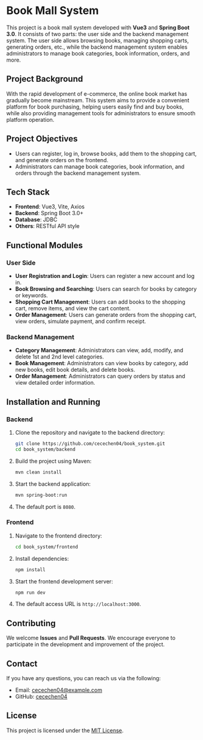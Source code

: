 # Book Mall System

This project is a book mall system developed with **Vue3** and **Spring Boot 3.0**. It consists of two parts: the user side and the backend management system. The user side allows browsing books, managing shopping carts, generating orders, etc., while the backend management system enables administrators to manage book categories, book information, orders, and more.

## Project Background

With the rapid development of e-commerce, the online book market has gradually become mainstream. This system aims to provide a convenient platform for book purchasing, helping users easily find and buy books, while also providing management tools for administrators to ensure smooth platform operation.

## Project Objectives

- Users can register, log in, browse books, add them to the shopping cart, and generate orders on the frontend.
- Administrators can manage book categories, book information, and orders through the backend management system.

## Tech Stack

- **Frontend**: Vue3, Vite, Axios
- **Backend**: Spring Boot 3.0+
- **Database**: JDBC
- **Others**: RESTful API style

## Functional Modules

### User Side
- **User Registration and Login**: Users can register a new account and log in.
- **Book Browsing and Searching**: Users can search for books by category or keywords.
- **Shopping Cart Management**: Users can add books to the shopping cart, remove items, and view the cart content.
- **Order Management**: Users can generate orders from the shopping cart, view orders, simulate payment, and confirm receipt.

### Backend Management
- **Category Management**: Administrators can view, add, modify, and delete 1st and 2nd level categories.
- **Book Management**: Administrators can view books by category, add new books, edit book details, and delete books.
- **Order Management**: Administrators can query orders by status and view detailed order information.

## Installation and Running

### Backend

1. Clone the repository and navigate to the backend directory:
    ```bash
    git clone https://github.com/cecechen04/book_system.git
    cd book_system/backend
    ```

2. Build the project using Maven:
    ```bash
    mvn clean install
    ```

3. Start the backend application:
    ```bash
    mvn spring-boot:run
    ```

4. The default port is `8080`.

### Frontend

1. Navigate to the frontend directory:
    ```bash
    cd book_system/frontend
    ```

2. Install dependencies:
    ```bash
    npm install
    ```

3. Start the frontend development server:
    ```bash
    npm run dev
    ```

4. The default access URL is `http://localhost:3000`.

## Contributing

We welcome **Issues** and **Pull Requests**. We encourage everyone to participate in the development and improvement of the project.

## Contact

If you have any questions, you can reach us via the following:
- Email: [cecechen04@example.com](mailto:cecechen04@example.com)
- GitHub: [cecechen04](https://github.com/cecechen04)

## License

This project is licensed under the [MIT License](LICENSE).
